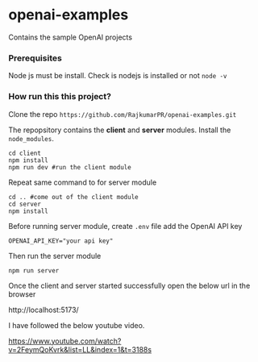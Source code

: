 # openai-examples
Contains the sample OpenAI projects

### Prerequisites
Node js must be install. Check is nodejs is installed or not
`node -v`

### How run this this project?

Clone the repo `https://github.com/RajkumarPR/openai-examples.git`

The repopsitory contains the **client** and **server** modules. Install the `node_modules`.
```
cd client
npm install
npm run dev #run the client module
```
Repeat same command to for server module
```
cd .. #come out of the client module
cd server
npm install
```
Before running server module, create `.env` file add the OpenAI API key
```
OPENAI_API_KEY="your api key"
```
Then run the server module
```
npm run server
```
Once the client and server started successfully open the below url in the browser

http://localhost:5173/

I have followed the below youtube video.

https://www.youtube.com/watch?v=2FeymQoKvrk&list=LL&index=1&t=3188s
